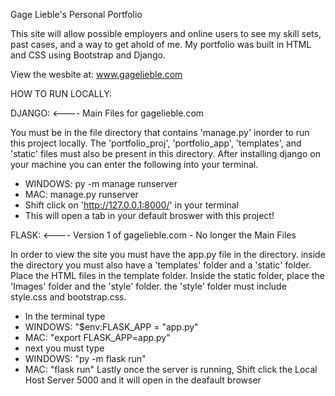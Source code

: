 Gage Lieble's Personal Portfolio

This site will allow possible employers and online users to see my skill sets, past cases, and a way to get ahold of me. My portfolio
was built in HTML and CSS using Bootstrap and Django.


View the wesbite at: www.gagelieble.com


HOW TO RUN LOCALLY:

DJANGO: <---- Main Files for gagelieble.com

You must be in the file directory that contains 'manage.py' inorder to run this project locally. The 'portfolio_proj', 'portfolio_app', 'templates', and 'static' files must also be present in this directory. After installing django on your machine you can enter the following into your terminal.
- WINDOWS: py -m manage runserver
- MAC: manage.py runserver
- Shift click on 'http://127.0.0.1:8000/' in your terminal
- This will open a tab in your default broswer with this project!

FLASK: <---- Version 1 of gagelieble.com - No longer the Main Files

In order to view the site you must have the app.py file in the directory. inside the directory you must also have a 'templates' folder and a 'static' folder. Place the HTML files in the template folder. Inside the static folder, place the 'Images' folder and the 'style' folder. the 'style' folder must include style.css and bootstrap.css.
- In the terminal type 
- WINDOWS: "$env:FLASK_APP = "app.py"
- MAC: "export FLASK_APP=app.py"
- next you must type
- WINDOWS: "py -m flask run"
- MAC: "flask run"
Lastly once the server is running, Shift click the Local Host Server 5000
and it will open in the deafault browser



